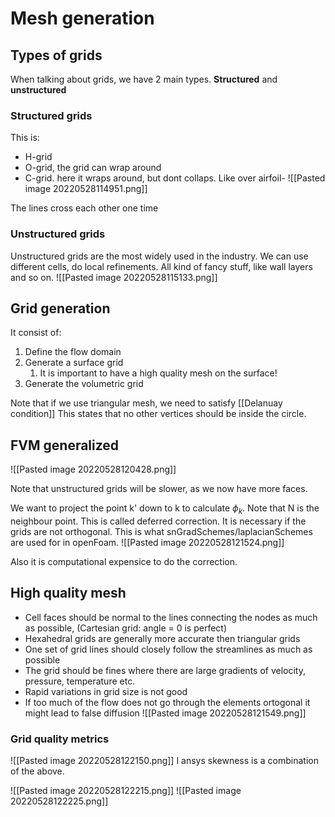 # Mesh generation
## Types of grids
When talking about grids, we have 2 main types.
**Structured** and **unstructured**

### Structured grids
This is: 
- H-grid
- O-grid, the grid can wrap around
- C-grid. here it wraps around, but dont collaps. Like over airfoil-
![[Pasted image 20220528114951.png]]

The lines cross each other one time
### Unstructured grids
Unstructured grids are the most widely used in the industry.
We can use different cells, do local refinements. All kind of fancy stuff, like wall layers and so on.
![[Pasted image 20220528115133.png]]


## Grid generation
It consist of:
1) Define the flow domain
2) Generate a surface grid
	1) It is important to have a high quality mesh on the surface!
3) Generate the volumetric grid

Note that if we use triangular mesh, we need to satisfy [[Delanuay condition]]
This states that no other vertices should be inside the circle.

## FVM generalized

![[Pasted image 20220528120428.png]]

Note that unstructured grids will be slower, as we now have more faces.

We want to project the point k' down to k to calculate $\phi_k$. Note that N is the neighbour point. This is called deferred correction. It is necessary if the grids are not orthogonal. This is what snGradSchemes/laplacianSchemes 
are used for in openFoam.
![[Pasted image 20220528121524.png]]

Also it is computational expensice to do the correction.


## High quality mesh
- Cell faces should be normal to the lines connecting the nodes as much as possible, (Cartesian grid: angle = 0 is perfect)
- Hexahedral grids are generally more accurate then triangular grids
- One set of grid lines should closely follow the streamlines as much as possible
- The grid should be fines where there are large gradients of velocity, pressure, temperature etc.
- Rapid variations in grid size is not good
- If too much of the flow does not go through the elements ortogonal it might lead to false diffusion
![[Pasted image 20220528121549.png]]

### Grid quality metrics

![[Pasted image 20220528122150.png]]
I ansys skewness is a combination of the above.

![[Pasted image 20220528122215.png]]
![[Pasted image 20220528122225.png]]
